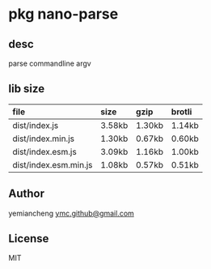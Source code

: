 # pkg nano-parse

## desc
parse commandline argv

## lib size  
file | size | gzip | brotli
:---- | :---- | :---- | :----
dist/index.js | 3.58kb | 1.30kb | 1.14kb
dist/index.min.js | 1.30kb | 0.67kb | 0.60kb
dist/index.esm.js | 3.09kb | 1.16kb | 1.00kb
dist/index.esm.min.js | 1.08kb | 0.57kb | 0.51kb

## Author
yemiancheng <ymc.github@gmail.com>

## License
MIT